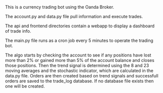 This is a currency trading bot using the Oanda Broker. 

The account.py and data.py file pull information and execute trades. 

The api and frontend directories contain a webapp to display a dashboard of trade info.

The main.py file runs as a cron job every 5 minutes to operate the trading bot.

The algo starts by checking the account to see if any positions have lost more than 2% or gained more than 5% of the account balance and closes those positions.
Then the trend signal is determined using the 8 and 23 moving averages and the stochastic indicator, which are calculated in the data.py file.
Orders are then created based on trend signals and successfull orders are saved to the trade_log database. If no database file exists then one will be created.   
